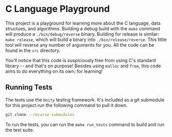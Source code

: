 # C Language Playground

This project is a playground for learning more about the C language, data structues, and algorithms. Building a debug build with the `make` command will produce a `./bin/debug/reverse` binary. Building for release is similar: `make release`, which will build a binary into `./bin/release/reverse`. This little tool will reverse any number of arguments for you.
All the code can be found in the `src` directory.

You'll notice that this code is suspiciously free from using C's standard library -- and that's on purpose! Besides using `malloc` and `free`, this code aims to do everything on its own; for learning!

## Running Tests

The tests use the `Unity` testing framework. It's included as a git submodule for this project run the following command to pull it down.

```bash
git clone --recurse-submodules
```

To run the tests, you can run the `make run_tests` command to build and run the test suite.
